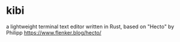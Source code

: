 # kibi
a lightweight terminal text editor written in Rust, based on "Hecto" by Philipp
https://www.flenker.blog/hecto/
